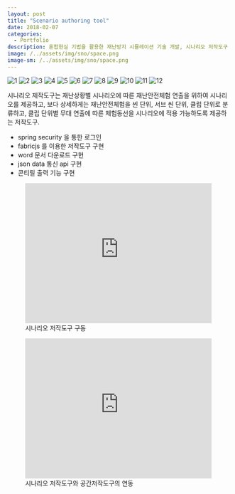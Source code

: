 ```yaml
---
layout: post
title: "Scenario authoring tool"
date: 2018-02-07
categories:
  - Portfolio
description: 혼합현실 기법을 활용한 재난방지 시뮬레이션 기술 개발, 시나리오 저작도구 
image: /../assets/img/sno/space.png
image-sm: /../assets/img/sno/space.png
---
```


<div class="container">
	<div id="slides">
		<img src="{{ site.url }}/assets/img/sno/login.png" alt="1">
     	<img src="{{ site.url }}/assets/img/sno/jogin.png" alt="2">
     	<img src="{{ site.url }}/assets/img/sno/find.png" alt="3">
     	<img src="{{ site.url }}/assets/img/sno/mode.png" alt="4">
     	<img src="{{ site.url }}/assets/img/sno/new.png" alt="5">
     	<img src="{{ site.url }}/assets/img/sno/make.png" alt="6">
     	<img src="{{ site.url }}/assets/img/sno/login.png" alt="7">
     	<img src="{{ site.url }}/assets/img/sno/space.png" alt="8">
     	<img src="{{ site.url }}/assets/img/sno/conti.png" alt="9">
     	<img src="{{ site.url }}/assets/img/sno/export.png" alt="10">
     	<img src="{{ site.url }}/assets/img/sno/word.png" alt="11">
     	<img src="{{ site.url }}/assets/img/sno/print.png" alt="12">
	</div>
</div>

<script src="https://code.jquery.com/jquery-1.9.1.min.js"></script>
<script src="{{ site.url }}/assets/slider/js/jquery.slides.min.js"></script>
<script>
	$(function() {
		$('#slides').slidesjs({
        width: 940,
        height: 528,
        play: {
        		active: true,
          		auto: true,
          		interval: 1000,
          		swap: true
        	}
      	});
    });
</script>

시나리오 제작도구는 재난상황별 시나리오에 따른 재난안전체험 연출을 위하여 시나리
오를 제공하고, 보다 상세하게는 재난안전체험을 씬 단위, 서브 씬 단위, 클립 단위로 분류하고, 
클립 단위별 무대 연출에 따른 체험동선을 시나리오에 적용 가능하도록 제공하는 저작도구. 

<ul>
	<li>spring security 을 통한 로그인</li>
  	<li>fabricjs 를 이용한 저작도구 구현</li>
  	<li>word 문서 다운로드 구현</li>
  	<li>json data 통신 api 구현</li>
  	<li>콘티릴 출력 기능 구현</li>
</ul>

<figure>
	<iframe width="420" height="315" src="https://www.youtube.com/embed/VwhpKXOGaqY" frameborder="0" allowfullscreen></iframe>
 	<figcaption>시나리오 저작도구 구동</figcaption>   
</figure>

<figure>
	<iframe width="420" height="315" src="https://www.youtube.com/embed/Ons3rnsqk5E" frameborder="0" allowfullscreen></iframe>
 	<figcaption>시나리오 저작도구와 공간저작도구의 연동 </figcaption>
</figure>

